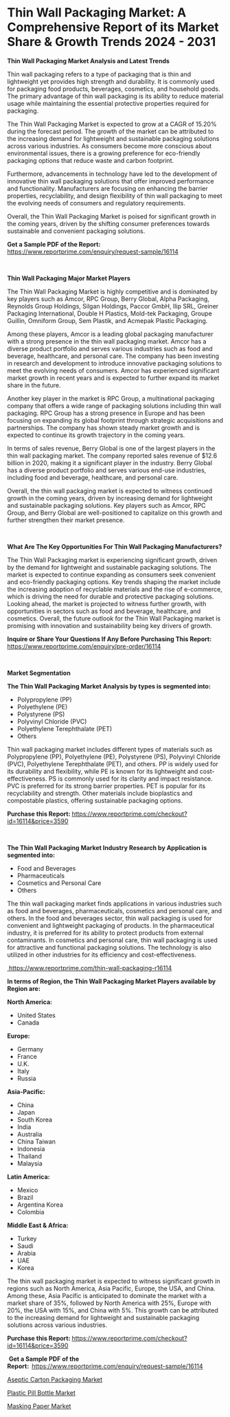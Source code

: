 <p><h1>Thin Wall Packaging Market: A Comprehensive Report of its Market Share & Growth Trends 2024 - 2031</h1></p><p><strong>Thin Wall Packaging Market Analysis and Latest Trends</strong></p>
<p><p>Thin wall packaging refers to a type of packaging that is thin and lightweight yet provides high strength and durability. It is commonly used for packaging food products, beverages, cosmetics, and household goods. The primary advantage of thin wall packaging is its ability to reduce material usage while maintaining the essential protective properties required for packaging.</p><p>The Thin Wall Packaging Market is expected to grow at a CAGR of 15.20% during the forecast period. The growth of the market can be attributed to the increasing demand for lightweight and sustainable packaging solutions across various industries. As consumers become more conscious about environmental issues, there is a growing preference for eco-friendly packaging options that reduce waste and carbon footprint.</p><p>Furthermore, advancements in technology have led to the development of innovative thin wall packaging solutions that offer improved performance and functionality. Manufacturers are focusing on enhancing the barrier properties, recyclability, and design flexibility of thin wall packaging to meet the evolving needs of consumers and regulatory requirements.</p><p>Overall, the Thin Wall Packaging Market is poised for significant growth in the coming years, driven by the shifting consumer preferences towards sustainable and convenient packaging solutions.</p></p>
<p><strong>Get a Sample PDF of the Report:&nbsp;</strong> <a href="https://www.reportprime.com/enquiry/request-sample/16114">https://www.reportprime.com/enquiry/request-sample/16114</a></p>
<p>&nbsp;</p>
<p><strong>Thin Wall Packaging Major Market Players</strong></p>
<p><p>The Thin Wall Packaging Market is highly competitive and is dominated by key players such as Amcor, RPC Group, Berry Global, Alpha Packaging, Reynolds Group Holdings, Silgan Holdings, Paccor GmbH, Ilip SRL, Greiner Packaging International, Double H Plastics, Mold-tek Packaging, Groupe Guillin, Omniform Group, Sem Plastik, and Acmepak Plastic Packaging.</p><p>Among these players, Amcor is a leading global packaging manufacturer with a strong presence in the thin wall packaging market. Amcor has a diverse product portfolio and serves various industries such as food and beverage, healthcare, and personal care. The company has been investing in research and development to introduce innovative packaging solutions to meet the evolving needs of consumers. Amcor has experienced significant market growth in recent years and is expected to further expand its market share in the future.</p><p>Another key player in the market is RPC Group, a multinational packaging company that offers a wide range of packaging solutions including thin wall packaging. RPC Group has a strong presence in Europe and has been focusing on expanding its global footprint through strategic acquisitions and partnerships. The company has shown steady market growth and is expected to continue its growth trajectory in the coming years.</p><p>In terms of sales revenue, Berry Global is one of the largest players in the thin wall packaging market. The company reported sales revenue of $12.6 billion in 2020, making it a significant player in the industry. Berry Global has a diverse product portfolio and serves various end-use industries, including food and beverage, healthcare, and personal care.</p><p>Overall, the thin wall packaging market is expected to witness continued growth in the coming years, driven by increasing demand for lightweight and sustainable packaging solutions. Key players such as Amcor, RPC Group, and Berry Global are well-positioned to capitalize on this growth and further strengthen their market presence.</p></p>
<p>&nbsp;</p>
<p><strong>What Are The Key Opportunities For Thin Wall Packaging Manufacturers?</strong></p>
<p><p>The Thin Wall Packaging market is experiencing significant growth, driven by the demand for lightweight and sustainable packaging solutions. The market is expected to continue expanding as consumers seek convenient and eco-friendly packaging options. Key trends shaping the market include the increasing adoption of recyclable materials and the rise of e-commerce, which is driving the need for durable and protective packaging solutions. Looking ahead, the market is projected to witness further growth, with opportunities in sectors such as food and beverage, healthcare, and cosmetics. Overall, the future outlook for the Thin Wall Packaging market is promising with innovation and sustainability being key drivers of growth.</p></p>
<p><strong>Inquire or Share Your Questions If Any Before Purchasing This Report:</strong> <a href="https://www.reportprime.com/enquiry/pre-order/16114">https://www.reportprime.com/enquiry/pre-order/16114</a></p>
<p>&nbsp;</p>
<p><strong>Market Segmentation</strong></p>
<p><strong>The Thin Wall Packaging Market Analysis by types is segmented into:</strong></p>
<p><ul><li>Polypropylene (PP)</li><li>Polyethylene (PE)</li><li>Polystyrene (PS)</li><li>Polyvinyl Chloride (PVC)</li><li>Polyethylene Terephthalate (PET)</li><li>Others</li></ul></p>
<p><p>Thin wall packaging market includes different types of materials such as Polypropylene (PP), Polyethylene (PE), Polystyrene (PS), Polyvinyl Chloride (PVC), Polyethylene Terephthalate (PET), and others. PP is widely used for its durability and flexibility, while PE is known for its lightweight and cost-effectiveness. PS is commonly used for its clarity and impact resistance. PVC is preferred for its strong barrier properties. PET is popular for its recyclability and strength. Other materials include bioplastics and compostable plastics, offering sustainable packaging options.</p></p>
<p><strong>Purchase this Report:&nbsp;</strong><a href="https://www.reportprime.com/checkout?id=16114&price=3590">https://www.reportprime.com/checkout?id=16114&price=3590</a></p>
<p>&nbsp;</p>
<p><strong>The Thin Wall Packaging Market Industry Research by Application is segmented into:</strong></p>
<p><ul><li>Food and Beverages</li><li>Pharmaceuticals</li><li>Cosmetics and Personal Care</li><li>Others</li></ul></p>
<p><p>The thin wall packaging market finds applications in various industries such as food and beverages, pharmaceuticals, cosmetics and personal care, and others. In the food and beverages sector, thin wall packaging is used for convenient and lightweight packaging of products. In the pharmaceutical industry, it is preferred for its ability to protect products from external contaminants. In cosmetics and personal care, thin wall packaging is used for attractive and functional packaging solutions. The technology is also utilized in other industries for its efficiency and cost-effectiveness.</p></p>
<p><a href="https://www.reportprime.com/thin-wall-packaging-r16114">&nbsp;https://www.reportprime.com/thin-wall-packaging-r16114</a></p>
<p><strong>In terms of Region, the Thin Wall Packaging Market Players available by Region are:</strong></p>
<p>
    <p> <strong> North America: </strong>
        <ul>
            <li>United States</li>
            <li>Canada</li>
        </ul>
        </p> 
    <p> <strong> Europe: </strong>
        <ul>
            <li>Germany</li>
            <li>France</li>
            <li>U.K.</li>
            <li>Italy</li>
            <li>Russia</li>
        </ul>
        </p> 
    <p> <strong> Asia-Pacific: </strong>
        <ul>
            <li>China</li>
            <li>Japan</li>
            <li>South Korea</li>
            <li>India</li>
            <li>Australia</li>
            <li>China Taiwan</li>
            <li>Indonesia</li>
            <li>Thailand</li>
            <li>Malaysia</li>
        </ul>
        </p> 
    <p> <strong> Latin America: </strong>
        <ul>
            <li>Mexico</li>
            <li>Brazil</li>
            <li>Argentina Korea</li>
            <li>Colombia</li>
        </ul>
        </p> 
    <p> <strong> Middle East & Africa: </strong>
        <ul>
            <li>Turkey</li>
            <li>Saudi</li>
            <li>Arabia</li>
            <li>UAE</li>
            <li>Korea</li>
        </ul>
    </p>
    </p>
<p><p>The thin wall packaging market is expected to witness significant growth in regions such as North America, Asia Pacific, Europe, the USA, and China. Among these, Asia Pacific is anticipated to dominate the market with a market share of 35%, followed by North America with 25%, Europe with 20%, the USA with 15%, and China with 5%. This growth can be attributed to the increasing demand for lightweight and sustainable packaging solutions across various industries.</p></p>
<p><strong>Purchase this Report: </strong><a href="https://www.reportprime.com/checkout?id=16114&price=3590">https://www.reportprime.com/checkout?id=16114&price=3590</a></p>
<p>&nbsp;<strong>Get a Sample PDF of the Report:&nbsp;&nbsp;</strong><a href="https://www.reportprime.com/enquiry/request-sample/16114">https://www.reportprime.com/enquiry/request-sample/16114</a></p>
<p><strong></strong></p>
<p><p><a href="https://www.linkedin.com/pulse/aseptic-carton-packaging-market-analysis-examines-its-8zccc?trackingId=KwyImFlzNzW2C3UKVFVM4w%3D%3D">Aseptic Carton Packaging Market</a></p><p><a href="https://www.linkedin.com/pulse/plastic-pill-bottle-market-size-examines-its-scope-primary-agszc?trackingId=VXKrCx55H3wMZTzYoADpVQ%3D%3D">Plastic Pill Bottle Market</a></p><p><a href="https://www.linkedin.com/pulse/masking-paper-market-provides-detailed-segmentation-based-q83ac?trackingId=Yx10aD5V%2BpkOOJ4R4TXmKw%3D%3D">Masking Paper Market</a></p></p>
